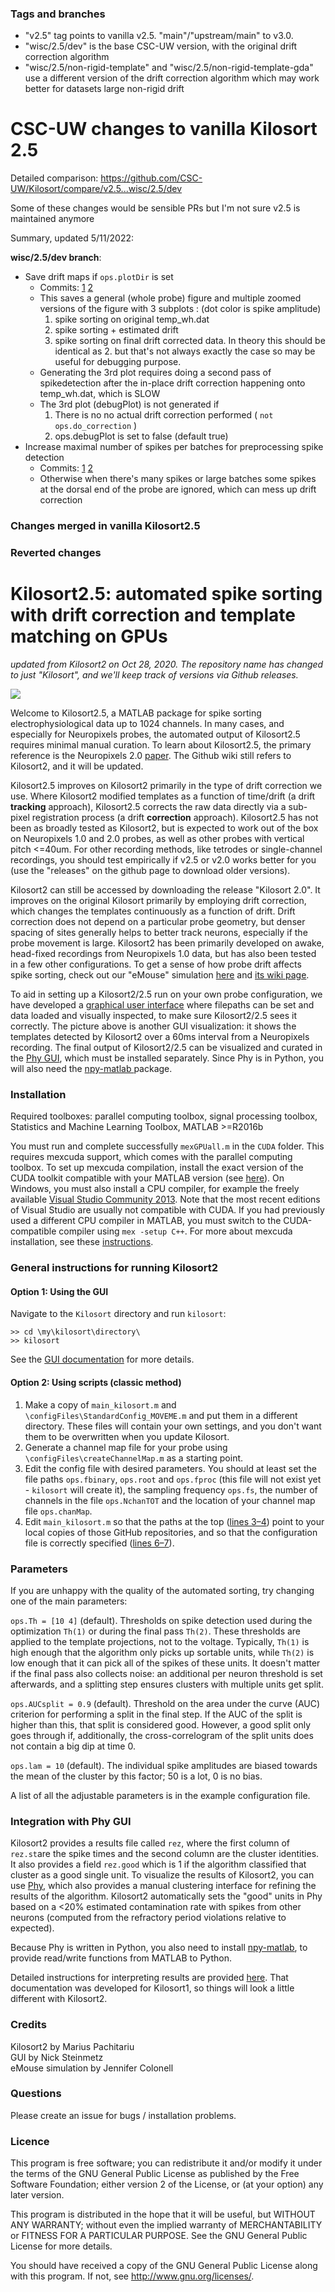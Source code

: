 ### Tags and branches
- "v2.5" tag points to vanilla v2.5. "main"/"upstream/main" to v3.0.
- "wisc/2.5/dev" is the base CSC-UW version, with the original drift correction algorithm
- "wisc/2.5/non-rigid-template" and "wisc/2.5/non-rigid-template-gda" use a different version of the drift correction algorithm which may work better for datasets large non-rigid drift

# CSC-UW changes to vanilla Kilosort 2.5

Detailed comparison: https://github.com/CSC-UW/Kilosort/compare/v2.5...wisc/2.5/dev

Some of these changes would be sensible PRs but I'm not sure v2.5 is maintained anymore

Summary, updated 5/11/2022:

**wisc/2.5/dev branch**:
- Save drift maps if `ops.plotDir` is set
  - Commits: [1](https://github.com/CSC-UW/Kilosort/commit/d74018a6566b8aa22fc68fa75f0e97a4df2dcac1) [2](https://github.com/CSC-UW/Kilosort/commit/48825c0d8dbd8fa29cc6ca16e3f0c4756d71684a)
  - This saves a general (whole probe) figure and multiple zoomed versions of the figure with 3 subplots : (dot color is spike amplitude)
      1. spike sorting on original temp_wh.dat
      2. spike sorting + estimated drift
      3. spike sorting on final drift corrected data. In theory this should be identical as 2. but that's not always exactly the case so may be useful for debugging purpose. 
  - Generating the 3rd plot requires doing a second pass of spikedetection after the in-place drift correction happening onto temp_wh.dat, which is SLOW
  - The 3rd plot (debugPlot) is not generated if
    1. There is no no actual drift correction performed ( `not ops.do_correction` )
    1. ops.debugPlot is set to false (default true)
- Increase maximal number of spikes per batches for preprocessing spike detection
  - Commits: [1](https://github.com/CSC-UW/Kilosort/commit/8e343b5e12ffffbcf72e881dac13a2c78d348a05) [2](https://github.com/CSC-UW/Kilosort/commit/30f2b50de7a76c5697ed9ad7974580f153f3ebd7) 
  - Otherwise when there's many spikes or large batches some spikes at the dorsal end of the probe are ignored, which can mess up drift correction

### Changes merged in vanilla Kilosort2.5

### Reverted changes


# Kilosort2.5: automated spike sorting with drift correction and template matching on GPUs #

*updated from Kilosort2 on Oct 28, 2020. The repository name has changed to just "Kilosort", and we'll keep track of versions via Github releases.* 

![](https://github.com/MouseLand/Kilosort/blob/main/Docs/img/templates.png)

Welcome to Kilosort2.5, a MATLAB package for spike sorting electrophysiological data up to 1024 channels. In many cases, and especially for Neuropixels probes, the automated output of Kilosort2.5 requires minimal manual curation. To learn about Kilosort2.5, the primary reference is the Neuropixels 2.0 [paper](https://www.biorxiv.org/content/10.1101/2020.10.27.358291v1). The Github wiki still refers to Kilosort2, and it will be updated. 

Kilosort2.5 improves on Kilosort2 primarily in the type of drift correction we use. Where Kilosort2 modified templates as a function of time/drift (a drift **tracking** approach), Kilosort2.5 corrects the raw data directly via a sub-pixel registration process (a drift **correction** approach). Kilosort2.5 has not been as broadly tested as Kilosort2, but is expected to work out of the box on Neuropixels 1.0 and 2.0 probes, as well as other probes with vertical pitch <=40um. For other recording methods, like tetrodes or single-channel recordings, you should test empirically if v2.5 or v2.0 works better for you (use the "releases" on the github page to download older versions). 

Kilosort2 can still be accessed by downloading the release "Kilosort 2.0". It improves on the original Kilosort primarily by employing drift correction, which changes the templates continuously as a function of drift. Drift correction does not depend on a particular probe geometry, but denser spacing of sites generally helps to better track neurons, especially if the probe movement is large. Kilosort2 has been primarily developed on awake, head-fixed recordings from Neuropixels 1.0 data, but has also been tested in a few other configurations. To get a sense of how probe drift affects spike sorting, check out our "eMouse" simulation [here](https://github.com/MouseLand/Kilosort2/tree/master/eMouse_drift) and [its wiki page](https://github.com/MouseLand/Kilosort2/wiki/4.-eMouse-simulator-with-drift).

To aid in setting up a Kilosort2/2.5 run on your own probe configuration, we have developed a [graphical user interface](https://github.com/MouseLand/Kilosort/wiki/1.-The-GUI) where filepaths can be set and data loaded and visually inspected, to make sure Kilosort2/2.5 sees it correctly. The picture above is another GUI visualization: it shows the templates detected by Kilosort2 over a 60ms interval from a Neuropixels recording. The final output of Kilosort2/2.5 can be visualized and curated in the [Phy GUI](https://github.com/kwikteam/phy), which must be installed separately. Since Phy is in Python, you will also need the [npy-matlab ](https://github.com/kwikteam/npy-matlab) package. 

### Installation ###

Required toolboxes: parallel computing toolbox, signal processing toolbox, Statistics and Machine Learning Toolbox, MATLAB >=R2016b

You must run and complete successfully `mexGPUall.m` in the `CUDA` folder. This requires mexcuda support, which comes with the parallel computing toolbox. To set up mexcuda compilation, install the exact version of the CUDA toolkit compatible with your MATLAB version (see [here](https://www.mathworks.com/help/distcomp/gpu-support-by-release.html)). On Windows, you must also install a CPU compiler, for example the freely available [Visual Studio Community 2013](https://www.visualstudio.com/vs/older-downloads/). Note that the most recent editions of Visual Studio are usually not compatible with CUDA. If you had previously used a different CPU compiler in MATLAB, you must switch to the CUDA-compatible compiler using `mex -setup C++`. For more about mexcuda installation, see these [instructions](http://uk.mathworks.com/help/distcomp/mexcuda.html).

### General instructions for running Kilosort2 ###

#### Option 1: Using the GUI

Navigate to the `Kilosort` directory and run `kilosort`:
```
>> cd \my\kilosort\directory\
>> kilosort
```
See the [GUI documentation](https://github.com/MouseLand/Kilosort/wiki/1.-The-GUI) for more details.

#### Option 2: Using scripts (classic method)

1. Make a copy of `main_kilosort.m` and `\configFiles\StandardConfig_MOVEME.m` and put them in a different directory. These files will contain your own settings, and you don't want them to be overwritten when you update Kilosort.  
2. Generate a channel map file for your probe using `\configFiles\createChannelMap.m` as a starting point.
3. Edit the config file with desired parameters. You should at least set the file paths `ops.fbinary`, `ops.root` and `ops.fproc` (this file will not exist yet - `kilosort` will create it), the sampling frequency `ops.fs`, the number of channels in the file `ops.NchanTOT` and the location of your channel map file `ops.chanMap`.
4. Edit `main_kilosort.m` so that the paths at the top ([lines 3–4](https://github.com/MouseLand/Kilosort/blob/main/main_kilosort.m#L3-L4)) point to your local copies of those GitHub repositories, and so that the configuration file is correctly specified ([lines 6–7](https://github.com/MouseLand/Kilosort/blob/2fba667359dbddbb0e52e67fa848f197e44cf5ef/main_kilosort.m#L6-L7)).

### Parameters ###

If you are unhappy with the quality of the automated sorting, try changing one of the main parameters:

`ops.Th = [10 4]` (default). Thresholds on spike detection used during the optimization `Th(1)` or during the final pass `Th(2)`. These thresholds are applied to the template projections, not to the voltage. Typically, `Th(1)` is high enough that the algorithm only picks up sortable units, while `Th(2)` is low enough that it can pick all of the spikes of these units. It doesn't matter if the final pass also collects noise: an additional per neuron threshold is set afterwards, and a splitting step ensures clusters with multiple units get split.

`ops.AUCsplit = 0.9` (default). Threshold on the area under the curve (AUC) criterion for performing a split in the final step. If the AUC of the split is higher than this, that split is considered good. However, a good split only goes through if, additionally, the cross-correlogram of the split units does not contain a big dip at time 0.

`ops.lam = 10` (default). The individual spike amplitudes are biased towards the mean of the cluster by this factor; 50 is a lot, 0 is no bias.

A list of all the adjustable parameters is in the example configuration file.

### Integration with Phy GUI ###
Kilosort2 provides a results file called `rez`, where the first column of `rez.st`are the spike times and the second column are the cluster identities. It also provides a field `rez.good` which is 1 if the algorithm classified that cluster as a good single unit. To visualize the results of Kilosort2, you can use [Phy](https://github.com/kwikteam/phy), which also provides a manual clustering interface for refining the results of the algorithm. Kilosort2 automatically sets the "good" units in Phy based on a <20% estimated contamination rate with spikes from other neurons (computed from the refractory period violations relative to expected).

Because Phy is written in Python, you also need to install [npy-matlab](https://github.com/kwikteam/npy-matlab), to provide read/write functions from MATLAB to Python.

Detailed instructions for interpreting results are provided [here](https://github.com/kwikteam/phy-contrib/blob/master/docs/template-gui.md). That documentation was developed for Kilosort1, so things will look a little different with Kilosort2.

### Credits ###

Kilosort2 by Marius Pachitariu  
GUI by Nick Steinmetz  
eMouse simulation by Jennifer Colonell  

### Questions ###

Please create an issue for bugs / installation problems.

### Licence ###

This program is free software; you can redistribute it and/or modify it under the terms of the GNU General Public License as published by the Free Software Foundation; either version 2 of the License, or (at your option) any later version.

This program is distributed in the hope that it will be useful, but WITHOUT ANY WARRANTY; without even the implied warranty of MERCHANTABILITY or FITNESS FOR A PARTICULAR PURPOSE. See the GNU General Public License for more details.

You should have received a copy of the GNU General Public License along with this program. If not, see http://www.gnu.org/licenses/.
